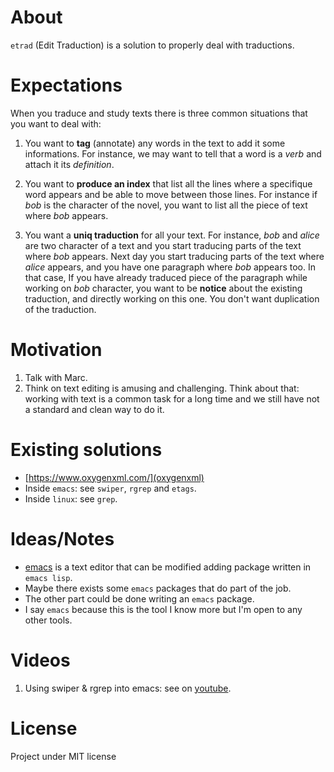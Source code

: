 # About
`etrad` (Edit Traduction) is a solution to properly deal with
traductions.

# Expectations

When you traduce and study texts there is three common situations that
you want to deal with:

1. You want to **tag** (annotate) any words in the text to add it some
   informations. For instance, we may want to tell that a word is a
   *verb* and attach it its *definition*.
   
2. You want to **produce an index** that list all the lines where a
   specifique word appears and be able to move between those
   lines. For instance if *bob* is the character of the novel, you
   want to list all the piece of text where *bob* appears.

3. You want a **uniq traduction** for all your text. For instance,
   *bob* and *alice* are two character of a text and you start
   traducing parts of the text where *bob* appears. Next day you start
   traducing parts of the text where *alice* appears, and you have one
   paragraph where *bob* appears too. In that case, If you have
   already traduced piece of the paragraph while working on *bob*
   character, you want to be **notice** about the existing traduction,
   and directly working on this one. You don't want duplication of the
   traduction.

# Motivation

1. Talk with Marc.
2. Think on text editing is amusing and challenging. Think about that:
   working with text is a common task for a long time and we still
   have not a standard and clean way to do it.

# Existing solutions

* [https://www.oxygenxml.com/](oxygenxml)
* Inside `emacs`: see `swiper`, `rgrep` and `etags`.
* Inside `linux`: see `grep`.

# Ideas/Notes

* [emacs](https://www.gnu.org/software/emacs/) is a text editor that can
be modified adding package written in `emacs lisp`.
* Maybe there exists some `emacs` packages that do part of the job.
* The other part could be done writing an `emacs` package.
* I say `emacs` because this is the tool I know more but I'm open to
  any other tools.

# Videos

1. Using swiper & rgrep into emacs: see on [youtube](https://youtu.be/EOAJnIDqWH0).

# License
Project under MIT license
